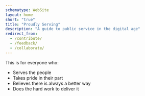 ```yaml
---
schematype: WebSite
layout: home
short: "true"
title: "Proudly Serving"
description: "A guide to public service in the digital age"
redirect_from:
  - /contribute/
  - /feedback/
  - /collaborate/
---
```


This is for everyone who:

* Serves the people 
* Takes pride in their part 
* Believes there is always a better way
* Does the hard work to deliver it